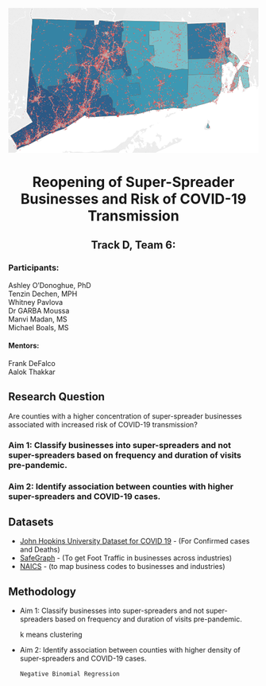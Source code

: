 


![County-level Number of super-spreader businesses](visualizations/Map1.png "Legend")



<h1 align=center>Reopening of Super-Spreader Businesses and Risk of COVID-19 Transmission</h1>


<h2 align=center>Track D, Team 6:</h2>

<h3>Participants: </h3>

Ashley O’Donoghue, PhD<br>
Tenzin Dechen, MPH<br>
Whitney Pavlova<br>
Dr GARBA Moussa<br>
Manvi Madan, MS<br>
Michael Boals, MS<br>

<h4>Mentors:</h4>

Frank DeFalco<br>
Aalok Thakkar

<h2>Research Question</h2>


Are counties with a higher concentration of super-spreader businesses associated with increased risk of COVID-19 transmission?
 
### Aim 1: Classify businesses into super-spreaders and not super-spreaders based on frequency and duration of visits pre-pandemic.

### Aim 2: Identify association between counties with higher super-spreaders and COVID-19 cases.

## Datasets
* [John Hopkins University Dataset for COVID 19](https://github.com/CSSEGISandData/COVID-19) - (For Confirmed cases and Deaths) 
* [SafeGraph](https://www.safegraph.com/covid-19-data-consortium) - (To get Foot Traffic in businesses across industries)
* [NAICS](https://www.naics.com/search/) - (to map business codes to businesses and industries)


## Methodology 

* Aim 1: Classify businesses into super-spreaders and not super-spreaders based on frequency and duration of visits pre-pandemic.

     k means clustering
* Aim 2: Identify association between counties with higher density of super-spreaders and COVID-19 cases.

      Negative Binomial Regression 
